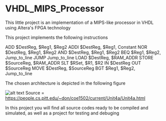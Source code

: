 # VHDL_MIPS_Processor
This little project is an implementation of a MIPS-like processor in VHDL using Altera's FPGA technology

This project implements the following instructions

ADD $DestReg, $Reg1, $Reg2
ADDI $DestReg, $Reg1, Constant
NOR $DestReg, $Reg1, $Reg2
AND $DestReg, $Reg1, $Reg2
BEQ $Reg1, $Reg2, Jump_to_line
JUMP Jump_to_line
LOAD $DestReg, $RAM_ADDR
STORE $SourceReg, $RAM_ADDR
SLT $RSet, $R1, $R2
IN $DestReg
OUT $SourceReg
MOVE $DestReg, $SourceReg
BGT $Reg1, $Reg2, Jump_to_line

The chosen architecture is depicted in the following figure

![alt text](http://people.cs.pitt.edu/~don/coe1502/current/Unit4a/fig548.jpg)
Source = https://people.cs.pitt.edu/~don/coe1502/current/Unit4a/Unit4a.html

In this project you will find all source codes ready to be compiled and simulated, as well as a project for testing and debuging
